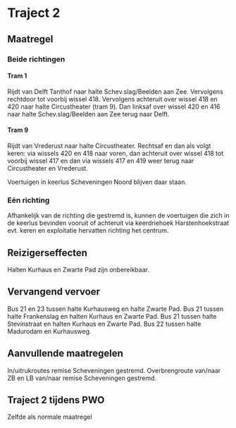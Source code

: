 # Traject 2 
## Maatregel
### Beide richtingen

#### Tram 1
Rijdt van Delft Tanthof naar halte Schev.slag/Beelden aan Zee. Vervolgens rechtdoor tot voorbij wissel 418. Vervolgens achteruit over wissel 418 en 420 naar halte Circustheater (tram 9). Dan linksaf over wissel 420 en 416 naar halte Schev.slag/Beelden aan Zee terug naar Delft.

#### Tram 9
Rijdt van Vrederust naar halte Circustheater. Rechtsaf en dan als volgt keren: via wissels 420 en 418 naar voren, dan achteruit over wissel 418 tot voorbij wissel 417 en dan via wissels 417 en 419 weer terug naar Circustheater en Vrederust.

Voertuigen in keerlus Scheveningen Noord blijven daar staan.

### Eén richting
Afhankelijk van de richting die gestremd is, kunnen de voertuigen die zich in de keerlus bevinden vooruit of achteruit via keerdriehoek Harstenhoekstraat evt. keren en exploitatie hervatten richting het centrum.

## Reizigerseffecten
Halten Kurhaus en Zwarte Pad zijn onbereikbaar.

## Vervangend vervoer
Bus 21 en 23 tussen halte Kurhausweg en halte Zwarte Pad.
Bus 21 tussen halte Frankenslag en halten Kurhaus en Zwarte Pad.
Bus 21 tussen halte Stevinstraat en halten Kurhaus en Zwarte Pad.
Bus 22 tussen halte Madurodam en Kurhausweg.

## Aanvullende maatregelen
In/uitrukroutes remise Scheveningen gestremd.
Overbrengroute van/naar ZB en LB van/naar remise Scheveningen gestremd.

## Traject 2 tijdens PWO
Zelfde als normale maatregel
